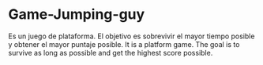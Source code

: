 # Game-Jumping-guy
Es un juego de plataforma. El objetivo es sobrevivir el mayor tiempo posible y obtener el mayor puntaje posible.
It is a platform game. The goal is to survive as long as possible and get the highest score possible.

